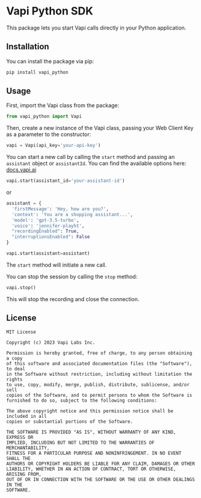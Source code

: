 # Vapi Python SDK

This package lets you start Vapi calls directly in your Python application.

## Installation

You can install the package via pip:

```bash
pip install vapi_python
```

## Usage

First, import the Vapi class from the package:

```python
from vapi_python import Vapi
```

Then, create a new instance of the Vapi class, passing your Web Client Key as a parameter to the constructor:

```python
vapi = Vapi(api_key='your-api-key')
```

You can start a new call by calling the `start` method and passing an `assistant` object or `assistantId`. You can find the available options here: [docs.vapi.ai](https://docs.vapi.ai/api-reference/assistants/create-assistant)

```python
vapi.start(assistant_id='your-assistant-id')
```
or
```python
assistant = {
  'firstMessage': 'Hey, how are you?',
  'context': 'You are a shopping assistant...',
  'model': 'gpt-3.5-turbo',
  'voice': 'jennifer-playht',
  "recordingEnabled": True,
  "interruptionsEnabled": False
}

vapi.start(assistant=assistant)
```

The `start` method will initiate a new call. 

You can stop the session by calling the `stop` method:

```python
vapi.stop()
```

This will stop the recording and close the connection.

## License

```
MIT License

Copyright (c) 2023 Vapi Labs Inc.

Permission is hereby granted, free of charge, to any person obtaining a copy
of this software and associated documentation files (the "Software"), to deal
in the Software without restriction, including without limitation the rights
to use, copy, modify, merge, publish, distribute, sublicense, and/or sell
copies of the Software, and to permit persons to whom the Software is
furnished to do so, subject to the following conditions:

The above copyright notice and this permission notice shall be included in all
copies or substantial portions of the Software.

THE SOFTWARE IS PROVIDED "AS IS", WITHOUT WARRANTY OF ANY KIND, EXPRESS OR
IMPLIED, INCLUDING BUT NOT LIMITED TO THE WARRANTIES OF MERCHANTABILITY,
FITNESS FOR A PARTICULAR PURPOSE AND NONINFRINGEMENT. IN NO EVENT SHALL THE
AUTHORS OR COPYRIGHT HOLDERS BE LIABLE FOR ANY CLAIM, DAMAGES OR OTHER
LIABILITY, WHETHER IN AN ACTION OF CONTRACT, TORT OR OTHERWISE, ARISING FROM,
OUT OF OR IN CONNECTION WITH THE SOFTWARE OR THE USE OR OTHER DEALINGS IN THE
SOFTWARE.
```


